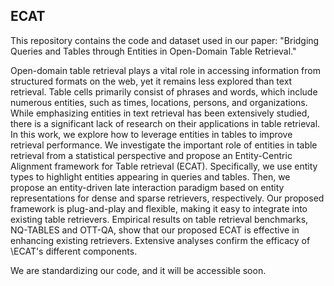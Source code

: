 ## ECAT

This repository contains the code and dataset used in our paper: "Bridging Queries and Tables through Entities in Open-Domain Table Retrieval."

Open-domain table retrieval plays a vital role in accessing information from structured formats on the web, yet it remains less explored than text retrieval. Table cells primarily consist of phrases and words, which include numerous entities, such as times, locations, persons, and organizations. While emphasizing entities in text retrieval has been extensively studied, there is a significant lack of research on their applications in table retrieval.
In this work, we explore how to leverage entities in tables to improve retrieval performance. We investigate the important role of entities in table retrieval from a statistical perspective and propose an Entity-Centric Alignment framework for Table retrieval (ECAT). Specifically, we use entity types to highlight entities appearing in queries and tables. Then, we propose an entity-driven late interaction paradigm based on entity representations for dense and sparse retrievers, respectively. Our proposed framework is plug-and-play and flexible, making it easy to integrate into existing table retrievers.
Empirical results on table retrieval benchmarks, NQ-TABLES and OTT-QA, show that our proposed ECAT is effective in enhancing existing retrievers. Extensive analyses confirm the efficacy of \ECAT's different components.

We are standardizing our code, and it will be accessible soon.
